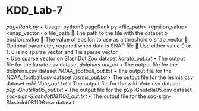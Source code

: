 # KDD_Lab-7
*pageRank.py*
•	 Usage: python3 pageRank.py <file_path> <epsilon_value> <snap_vector>
o	file_path
	The path to the file with the dataset
o	epsilon_value 
	The value of epsilon to use as a threshold
o	snap_vector
	Optional parameter, required when data is SNAP file
	Use either value 0 or 1. 0 is no sparse vector and 1 is sparse vector	
•	Use sparse vector on SlashDot Zoo dataset
*karate_out.txt*
•	The output file for the karate.csv dataset
*dolphins.out_txt*
•	The output file for the dolphins.csv dataset
*NCAA_football_out.txt*
•	The output file for the NCAA_football.csv dataset
*lesmis_out.txt*
•	The output file for the lesmis.csv dataset
*wiki-Vote_out.txt*
•	The output file for the wiki-Vote.csv dataset
*p2p-Gnutella05_out.txt*
•	The output file for the p2p-Gnutella05.csv dataset
*soc-sign-Slashdot081106_out.txt*
•	The output file for the soc-sign-Slashdot081106.csv dataset

